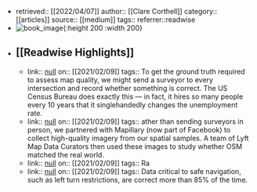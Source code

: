 - retrieved:: [[2022/04/07]]
  author:: [[Clare Corthell]]
  category:: [[articles]]
  source:: [[medium]]
  tags:: 
  referrer::readwise
- ![book_image](https://readwise-assets.s3.amazonaws.com/static/images/article0.00998d930354.png){:height 200 :width 200}
- ## [[Readwise Highlights]]
	- link:: [null](null)
	  on:: [[2021/02/09]]
	  tags:: 
	  To get the ground truth required to assess map quality, we might send a surveyor to every intersection and record whether something is correct. The US Census Bureau does exactly this — in fact, it hires so many people every 10 years that it singlehandedly changes the unemployment rate.
	- link:: [null](null)
	  on:: [[2021/02/09]]
	  tags:: 
	  ather than sending surveyors in person, we partnered with Mapillary (now part of Facebook) to collect high-quality imagery from our spatial samples. A team of Lyft Map Data Curators then used these images to study whether OSM matched the real world.
	- link:: [null](null)
	  on:: [[2021/02/09]]
	  tags:: 
	  Ra
	- link:: [null](null)
	  on:: [[2021/02/09]]
	  tags:: 
	  Data critical to safe navigation, such as left turn restrictions, are correct more than 85% of the time.